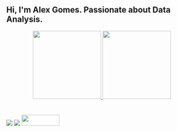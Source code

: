 ## Hi, I'm Alex Gomes. Passionate about Data Analysis.
<div align="center">
  <a href="https://github.com/alexagomess">
  <img height="180em" src="https://github-readme-stats.vercel.app/api?username=alexagomess&show_icons=true&theme=dracula&include_all_commits=true&count_private=true"/>
  <img height="180em" src="https://github-readme-stats.vercel.app/api/top-langs/?username=alexagomess&layout=compact&langs_count=7&theme=dracula"/>
</div>
  
  
  #
  #


  <a href = "mailto:alexandrade.gomes@gmail.com"><img src="https://img.shields.io/badge/-Gmail-%23333?style=for-the-badge&logo=gmail&logoColor=white" target="blank"></a>
  <a href="https://www.linkedin.com/in/alex-agomes/" target="blank"><img src="https://img.shields.io/badge/-LinkedIn-%230077B5?style=for-the-badge&logo=linkedin&logoColor=white" target="_blank"></a> 
   <a href="https://alexgomes.netlify.app/" target="blank"><img  height="28.5" width="100" src="https://img.shields.io/website-up-down-green-red/http/monip.org.svg" target="_blank"></a> 
 
  
 
</div>
